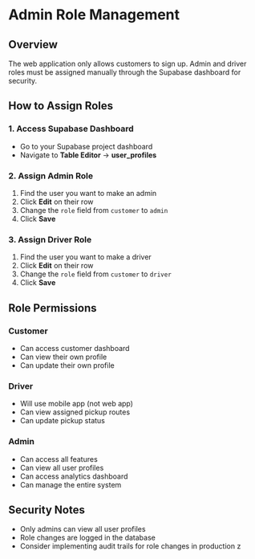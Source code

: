 # Admin Role Management

## Overview
The web application only allows customers to sign up. Admin and driver roles must be assigned manually through the Supabase dashboard for security.

## How to Assign Roles

### 1. Access Supabase Dashboard
- Go to your Supabase project dashboard
- Navigate to **Table Editor** → **user_profiles**

### 2. Assign Admin Role
1. Find the user you want to make an admin
2. Click **Edit** on their row
3. Change the `role` field from `customer` to `admin`
4. Click **Save**

### 3. Assign Driver Role
1. Find the user you want to make a driver
2. Click **Edit** on their row
3. Change the `role` field from `customer` to `driver`
4. Click **Save**

## Role Permissions

### Customer
- Can access customer dashboard
- Can view their own profile
- Can update their own profile

### Driver
- Will use mobile app (not web app)
- Can view assigned pickup routes
- Can update pickup status

### Admin
- Can access all features
- Can view all user profiles
- Can access analytics dashboard
- Can manage the entire system

## Security Notes
- Only admins can view all user profiles
- Role changes are logged in the database
- Consider implementing audit trails for role changes in production z